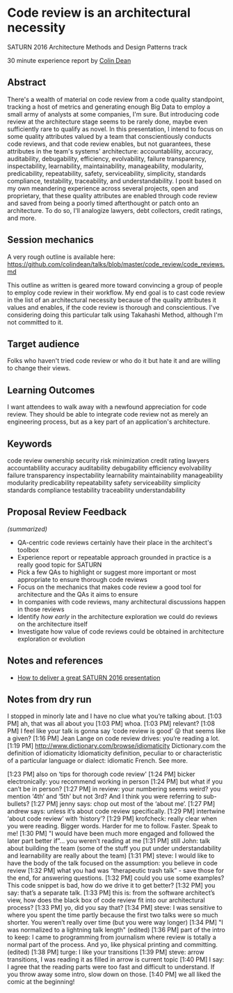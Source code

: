 Code review is an architectural necessity
=========================================

SATURN 2016 Architecture Methods and Design Patterns track

30 minute experience report by [Colin Dean](http://cad.cx)

Abstract
--------
There's a wealth of material on code review from a code quality standpoint, tracking a host of metrics and generating enough Big Data to employ a small army of analysts at some companies, I'm sure. But introducing code review at the architecture stage seems to be rarely done, maybe even sufficiently rare to qualify as novel. In this presentation, I intend to focus on some quality attributes valued by a team that conscientiously conducts code reviews, and that code review enables, but not guarantees, these attributes in the team's systems' architecture: accountablility, accuracy, auditability, debugability, efficiency, evolvability, failure transparency, inspectability, learnability, maintainability, manageability, modularity, predicability, repeatability, safety, serviceability, simplicity, standards compliance, testability, traceability, and understandability. I posit based on my own meandering experience across several projects, open and proprietary, that these quality attributes are enabled through code review and saved from being a poorly timed afterthought or patch onto an architecture. To do so, I'll analogize lawyers, debt collectors, credit ratings, and more.

Session mechanics
-----------------
A very rough outline is available here: https://github.com/colindean/talks/blob/master/code_review/code_reviews.md

This outline as written is geared more toward convincing a group of people to employ code review in their workflow. My end goal is to cast code review in the list of an architectural necessity because of the quality attributes it values and enables, if the code review is thorough and conscientious. I've considering doing this particular talk using Takahashi Method, although I'm not committed to it.

Target audience
---------------
Folks who haven't tried code review or who do it but hate it and are willing to change their views.

Learning Outcomes
-----------------
I want attendees to walk away with a newfound appreciation for code review. They should be able to integrate code review not as merely an engineering process, but as a key part of an application's architecture.

Keywords
--------
code review
ownership
security
risk minimization
credit rating
lawyers
accountablility
accuracy
auditability
debugability
efficiency
evolvability
failure transparency
inspectability
learnability
maintainability
manageability
modularity
predicability
repeatability
safety
serviceability
simplicity
standards compliance
testability
traceability
understandability

Proposal Review Feedback
------------------------
_(summarized)_

* QA-centric code reviews certainly have their place in the architect's toolbox
* Experience report or repeatable approach grounded in practice is a really good topic for SATURN
* Pick a few QAs to highlight or suggest more important or most appropriate to ensure thorough code reviews
* Focus on the mechanics that makes code review a good tool for architecture and the QAs it aims to ensure
* In companies with code reviews, many architectural discussions happen in those reviews
* Identify _how early_ in the architecture exploration we could do reviews on the architecture itself
* Investigate how value of code reviews could be obtained in architecture exploration or evolution

Notes and references
-----
* [How to deliver a great SATURN 2016 presentation](https://insights.sei.cmu.edu/saturn/2015/09/how-to-deliver-a-great-saturn-2016-presentation.html)

Notes from dry run
------------------

I stopped in minorly late and I have no clue what you’re talking about.
[1:03 PM]
ah, that was all about you
[1:03 PM]
whoa.
[1:03 PM]
relevant?
[1:08 PM]
I feel like your talk is gonna say ‘code review is good’ :stuck_out_tongue:
that seems like a given?
[1:16 PM]
Jean Lange on code review drives: you’re reading a lot.
[1:19 PM]
http://www.dictionary.com/browse/idiomaticity
Dictionary.com
the definition of idiomaticity
Idiomaticity definition, peculiar to or characteristic of a particular language
or dialect: idiomatic French. See more.

[1:23 PM]
also on ‘tips for thorough code review'
[1:24 PM]
bicker electronically: you recommend working in person
[1:24 PM]
but what if you can’t be in person?
[1:27 PM]
in review: your numbering seems weird? you mention ‘4th’ and ‘5th’ but not 3rd?
And I think you were referring to sub-bullets?
[1:27 PM]
jenny says: chop out most of the ‘about me’.
[1:27 PM]
andrew says: unless it’s about code review specifically.
[1:29 PM]
intertwine ‘about code review’ with ‘history’?
[1:29 PM]
krofcheck: really clear when you were reading. Bigger words. Harder for me to
follow. Faster. Speak to me!
[1:30 PM]
"I would have been much more engaged and followed the later part better if”...
you weren’t reading at me
[1:31 PM]
still John: talk about building the team (some of the stuff you put under
understandability and learnability are really about the team)
[1:31 PM]
steve: I would like to have the body of the talk focused on the assumption: you
believe in code review
[1:32 PM]
what you had was “therapeutic trash talk” - save those for the end, for
answering questions.
[1:32 PM]
could you use some examples? This code snippet is bad, how do we drive it to
get better?
[1:32 PM]
you say: that’s a separate talk.
[1:33 PM]
this is: from the software architect’s view, how does the black box of code
review fit into our architectural process?
[1:33 PM]
yo, did you say that?
[1:34 PM]
steve: I was sensitive to where you spent the time partly because the first two
talks were so much shorter. You weren’t really over time (but you were way
longer)
[1:34 PM]
"I was normalized to a lightning talk length" (edited)
[1:36 PM]
part of the intro to keep: I came to programming from journalism where review
is totally a normal part of the process. And yo, like physical printing and
committing. (edited)
[1:38 PM]
turge: I like your transitions
[1:39 PM]
steve: arrow transitions, I was reading it as filled in arrow is current topic
[1:40 PM]
I say: I agree that the reading parts were too fast and difficult to
understand. If you throw away some intro, slow down on those.
[1:40 PM]
we all liked the comic at the beginning!
